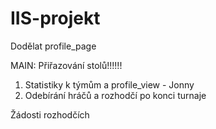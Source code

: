 # IIS-projekt

Dodělat profile_page

MAIN: Přiřazování stolů!!!!!!

1) Statistiky k týmům a profile_view - Jonny
2) Odebírání hráčů a rozhodčí po konci turnaje

Žádosti rozhodčích
